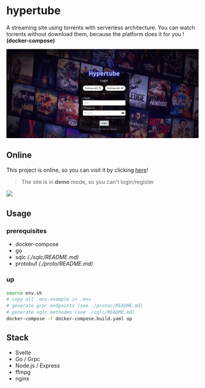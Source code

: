 # hypertube

A streaming site using torrents with serverless architecture.
You can watch torrents without download them, because the platform does it for you ! __(docker-compose)__

<img src="https://raw.githubusercontent.com/trixky/hypertube/main/.demo/demo.gif" width="600"/>

## Online

This project is online, so you can visit it by clicking [here](https://hypertube.trixky.com/)!

> The site is in __demo__ mode, so you can't login/register

<img src="https://raw.githubusercontent.com/trixky/hypertube/main/.demo/login.gif" width="600"/>

## Usage

### prerequisites

- docker-compose
- go
- sqlc *(./sqlc/README.md)*
- protobuf *(./proto/README.md)*


### up

```bash
source env.sh
# copy all .env.example in .env
# generate grpc endpoints (see ./protoc/README.md)
# generate sqlc methodes (see ./sqlc/README.md)
docker-compose -f docker-compose.build.yaml up
```

## Stack

- Svelte
- Go / Grpc
- Node.js / Express
- ffmpg
- nginx
